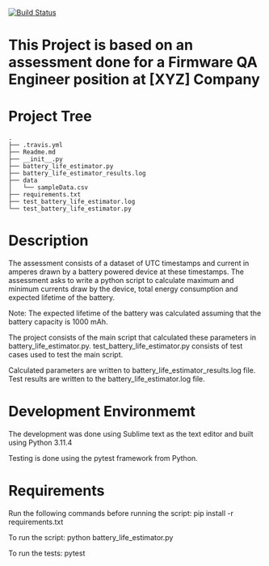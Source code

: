 [![Build Status](https://app.travis-ci.com/rohithk9/qa-assessment-repo.svg?branch=master)](https://app.travis-ci.com/rohithk9/qa-assessment-repo)

# This Project is based on an assessment done for a Firmware QA Engineer position at [XYZ] Company

# Project Tree
```.
.
├── .travis.yml
├── Readme.md
├── __init__.py
├── battery_life_estimator.py
├── battery_life_estimator_results.log
├── data
│   └── sampleData.csv
├── requirements.txt
├── test_battery_life_estimator.log
└── test_battery_life_estimator.py
```
# Description
The assessment consists of a dataset of UTC timestamps and current in amperes drawn by a battery powered device at these timestamps.
The assessment asks to write a python script to calculate maximum and minimum currents draw by the device, total energy consumption and expected lifetime of the battery.

Note: The expected lifetime of the battery was calculated assuming that the battery capacity is 1000 mAh.

The project consists of the main script that calculated these parameters in battery_life_estimator.py.
test_battery_life_estimator.py consists of test cases used to test the main script.

Calculated parameters are written to battery_life_estimator_results.log file.
Test results are written to the battery_life_estimator.log file.

# Development Environmemt

The development was done using Sublime text as the text editor and built using Python 3.11.4

Testing is done using the pytest framework from Python.

# Requirements
Run the following commands before running the script:
pip install -r requirements.txt

To run the script:
python battery_life_estimator.py

To run the tests:
pytest
